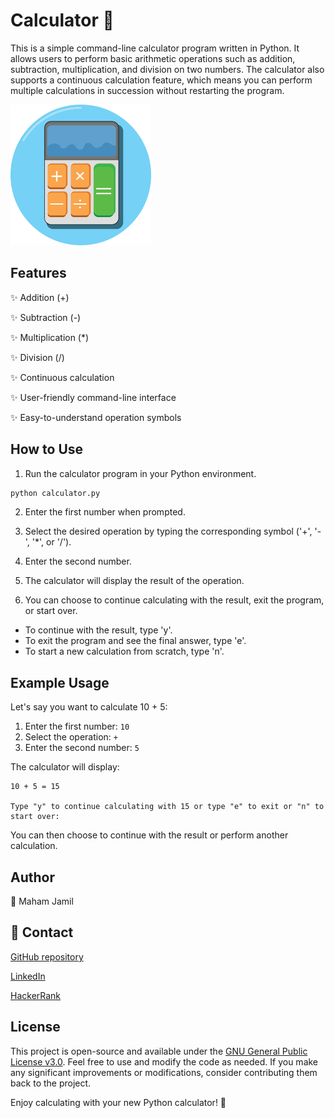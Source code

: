#  Calculator 🧮
 This is a simple command-line calculator program written in Python. It allows users to perform basic arithmetic operations such as addition, subtraction, multiplication, and division on two numbers. The calculator also supports a continuous calculation feature, which means you can perform multiple calculations in succession without restarting the program.

![Calculator Logo](calculator_logo.png)

## Features

✨ Addition (+)

✨ Subtraction (-)

✨ Multiplication (*)

✨ Division (/)

✨ Continuous calculation

✨ User-friendly command-line interface

✨ Easy-to-understand operation symbols

## How to Use
1. Run the calculator program in your Python environment.

```python
python calculator.py
```

2. Enter the first number when prompted.

3. Select the desired operation by typing the corresponding symbol ('+', '-', '*', or '/').

4. Enter the second number.

5. The calculator will display the result of the operation.

6. You can choose to continue calculating with the result, exit the program, or start over.

- To continue with the result, type 'y'.
- To exit the program and see the final answer, type 'e'.
- To start a new calculation from scratch, type 'n'.

## Example Usage
Let's say you want to calculate 10 + 5:

1. Enter the first number: `10`
2. Select the operation: `+`
3. Enter the second number: `5`

The calculator will display:

```
10 + 5 = 15

Type "y" to continue calculating with 15 or type "e" to exit or "n" to start over:
```

You can then choose to continue with the result or perform another calculation.

## Author

👤 Maham Jamil

## 📧 Contact

[GitHub repository](https://github.com/Maham-j)

 [LinkedIn](https://www.linkedin.com/in/maham-jamil-268584267)

 [HackerRank ](https://www.hackerrank.com/maham_jamil)


## License
This project is open-source and available under the [GNU General Public License v3.0](LICENSE). Feel free to use and modify the code as needed. If you make any significant improvements or modifications, consider contributing them back to the project.

Enjoy calculating with your new Python calculator! 🚀
